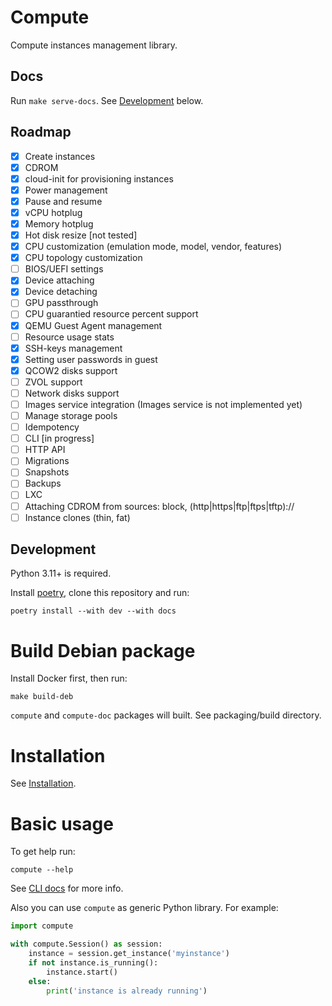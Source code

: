 # Compute

Compute instances management library.

## Docs

Run `make serve-docs`. See [Development](#development) below.

## Roadmap

- [x] Create instances
- [x] CDROM
- [x] cloud-init for provisioning instances
- [x] Power management
- [x] Pause and resume
- [x] vCPU hotplug
- [x] Memory hotplug
- [x] Hot disk resize [not tested]
- [x] CPU customization (emulation mode, model, vendor, features)
- [x] CPU topology customization
- [ ] BIOS/UEFI settings
- [x] Device attaching
- [x] Device detaching
- [ ] GPU passthrough
- [ ] CPU guarantied resource percent support
- [x] QEMU Guest Agent management
- [ ] Resource usage stats
- [x] SSH-keys management
- [x] Setting user passwords in guest
- [x] QCOW2 disks support
- [ ] ZVOL support
- [ ] Network disks support
- [ ] Images service integration (Images service is not implemented yet)
- [ ] Manage storage pools
- [ ] Idempotency
- [ ] CLI [in progress]
- [ ] HTTP API
- [ ] Migrations
- [ ] Snapshots
- [ ] Backups
- [ ] LXC
- [ ] Attaching CDROM from sources: block, (http|https|ftp|ftps|tftp)://
- [ ] Instance clones (thin, fat)

## Development

Python 3.11+ is required.

Install [poetry](https://python-poetry.org/), clone this repository and run:

```
poetry install --with dev --with docs
```

# Build Debian package

Install Docker first, then run:

```
make build-deb
```

`compute` and `compute-doc` packages will built. See packaging/build directory.

# Installation

See [Installation](https://nixhacks.net/hstack/compute/master/installation.html).

# Basic usage

To get help run:

```
compute --help
```

See [CLI docs](https://nixhacks.net/hstack/compute/master/cli/index.html) for more info.

Also you can use `compute` as generic Python library. For example:

```python
import compute

with compute.Session() as session:
    instance = session.get_instance('myinstance')
    if not instance.is_running():
        instance.start()
    else:
        print('instance is already running')
```
